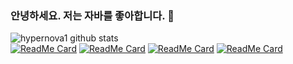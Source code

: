 ### 안녕하세요. 저는 자바를 좋아합니다. 👋

![hypernova1 github stats](https://github-readme-stats.vercel.app/api?username=hypernova1&show_icons=true)  
[![ReadMe Card](https://github-readme-stats.vercel.app/api/pin/?username=hypernova1&repo=java-http-server)](https://github.com/hypernova1/github-readme-stats)
[![ReadMe Card](https://github-readme-stats.vercel.app/api/pin/?username=hypernova1&repo=sam-s-pring)](https://github.com/hypernova1/github-readme-stats)
[![ReadMe Card](https://github-readme-stats.vercel.app/api/pin/?username=hypernova1&repo=TIL)](https://github.com/hypernova1/github-readme-stats)
[![ReadMe Card](https://github-readme-stats.vercel.app/api/pin/?username=hypernova1&repo=algorithm)](https://github.com/hypernova1/github-readme-stats)
<!--
**hypernova1/hypernova1** is a ✨ _special_ ✨ repository because its `README.md` (this file) appears on your GitHub profile.

Here are some ideas to get you started:

- 🔭 I’m currently working on ...
- 🌱 I’m currently learning ...
- 👯 I’m looking to collaborate on ...
- 🤔 I’m looking for help with ...
- 💬 Ask me about ...
- 📫 How to reach me: ...
- 😄 Pronouns: ...
- ⚡ Fun fact: ...
-->
